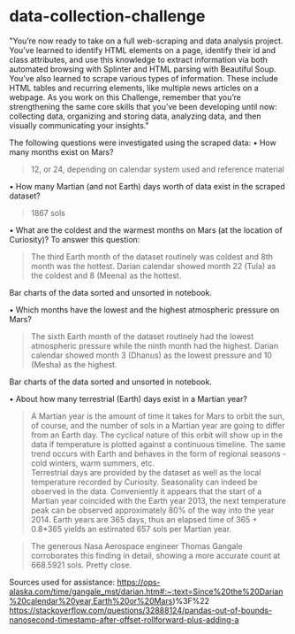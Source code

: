 # data-collection-challenge

"You’re now ready to take on a full web-scraping and data analysis project. You’ve learned to identify HTML elements on a page, identify their id and class attributes, and use this knowledge to extract information via both automated browsing with Splinter and HTML parsing with Beautiful Soup. You’ve also learned to scrape various types of information. These include HTML tables and recurring elements, like multiple news articles on a webpage.
As you work on this Challenge, remember that you’re strengthening the same core skills that you’ve been developing until now: collecting data, organizing and storing data, analyzing data, and then visually communicating your insights."

The following questions were investigated using the scraped data:
• How many months exist on Mars?
  > 12, or 24, depending on calendar system used and reference material

• How many Martian (and not Earth) days worth of data exist in the scraped dataset?
  > 1867 sols

• What are the coldest and the warmest months on Mars (at the location of Curiosity)? To answer this question: 
  > The third Earth month of the dataset routinely was coldest and 8th month was the hottest.
  > Darian calendar showed month 22 (Tula) as the coldest and 8 (Meena) as the hottest.

  Bar charts of the data sorted and unsorted in notebook.

• Which months have the lowest and the highest atmospheric pressure on Mars?
  > The sixth Earth month of the dataset routinely had the lowest atmospheric pressure while the ninth month had the highest.
  > Darian calendar showed month 3 (Dhanus) as the lowest pressure and 10 (Mesha) as the highest.

  Bar charts of the data sorted and unsorted in notebook.
  
• About how many terrestrial (Earth) days exist in a Martian year? 
  > A Martian year is the amount of time it takes for Mars to orbit the sun, of course, and the number of sols in a Martian year are going to differ from an Earth day.  The cyclical nature of this orbit will show up in the data if temperature is plotted against a continuous timeline.  The same trend occurs with Earth and behaves in the form of regional seasons - cold winters, warm summers, etc.  
  > Terrestrial days are provided by the dataset as well as the local temperature recorded by Curiosity.  Seasonality can indeed be observed in the data.  Conveniently it appears that the start of a Martian year coincided with the Earth year 2013, the next temperature peak can be observed approximately 80% of the way into the year 2014.
Earth years are 365 days, thus an elapsed time of 365 + 0.8*365 yields an estimated 657 sols per Martian year.  

  > The generous Nasa Aerospace engineer Thomas Gangale corroborates this finding in detail, showing a more accurate count at 668.5921 sols.  Pretty close.

Sources used for assistance:
https://ops-alaska.com/time/gangale_mst/darian.htm#:~:text=Since%20the%20Darian%20calendar%20year,Earth%20or%20Mars)%3F%22
https://stackoverflow.com/questions/32888124/pandas-out-of-bounds-nanosecond-timestamp-after-offset-rollforward-plus-adding-a
